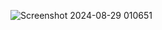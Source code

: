 ![Screenshot 2024-08-29 010651](https://github.com/user-attachments/assets/b81efc9d-1b03-4c44-98ba-1340d64d3b29)
